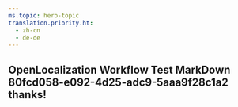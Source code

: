 ```yaml
---
ms.topic: hero-topic
translation.priority.ht: 
  - zh-cn
  - de-de
---
```

## OpenLocalization Workflow Test MarkDown 80fcd058-e092-4d25-adc9-5aaa9f28c1a2 thanks!
